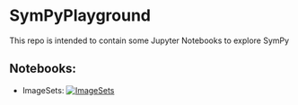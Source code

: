 # SymPyPlayground
This repo is intended to contain some Jupyter Notebooks to explore SymPy


## Notebooks:
- ImageSets: [![ImageSets](https://colab.research.google.com/assets/colab-badge.svg)](https://colab.research.google.com/github/elikoga/SymPyPlayground/blob/master/ImageSets.ipynb)

